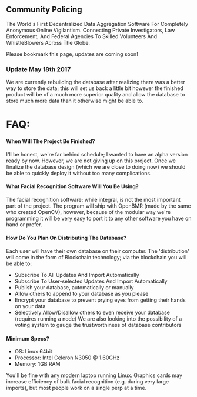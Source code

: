 ## Community Policing

The World's First Decentralized Data Aggregation Software For Completely Anonymous Online Vigilantism.
Connecting Private Investigators, Law Enforcement, And Federal Agencies To Skilled Volunteers And WhistleBlowers Across The Globe.

Please bookmark this page, updates are coming soon!

### Update May 18th 2017
We are currently rebuilding the database after realizing there was a better way to store the data; this will set us back a little bit however the finished product will be of a much more superior quality and allow the database to store much more data than it otherwise might be able to.

# FAQ:
#### When Will The Project Be Finished?
I'll be honest, we're far behind schedule; I wanted to have an alpha version ready by now. However, we are not giving up on this project. Once we finalize the database design (which we are close to doing now) we should be able to quickly deploy it without too many complications.

#### What Facial Recognition Software Will You Be Using?
The facial recognition software; while integral, is not the most important part of the project. The program will ship with OpenBMR (made by the same who created OpenCV), however, because of the modular way we're programming  it will be very easy to port it to any other software you have on hand or prefer.

#### How Do You Plan On Distributing The Database?
Each user will have their own database on their computer. The 'distribution' will come in the form of Blockchain technology; via the blockchain you will be able to:
* Subscribe To All Updates And Import Automatically
* Subscribe To User-selected Updates And Import Automatically
* Publish your database, automatically or manually
* Allow others to append to your database as you please
* Encrypt your database to prevent prying eyes from getting their hands on your data
* Selectively Allow/Disallow others to even receive your database (requires running a node)
We are also looking into the possibility of a voting system to gauge the trustworthiness of database contributors

#### Minimum Specs?
* OS: Linux 64bit
* Processor: Intel Celeron N3050  @ 1.60GHz
* Memory: 1GB RAM

You'll be fine with any modern laptop running Linux. Graphics cards may increase efficiency of bulk facial recognition (e.g. during very large imports), but most people work on a single perp at a time.
